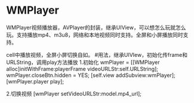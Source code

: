 # WMPlayer
WMPlayer视频播放器，AVPlayer的封装，继承UIView，可以想怎么玩就怎么玩。支持播放mp4、m3u8，网络和本地视频同时支持。全屏和小屏播放同时支持。

cell中播放视频，全屏小屏切换自如。
#用法，继承UIVIew，初始化传frame和URLString，调用play方法播放
1.初始化
    wmPlayer = [[WMPlayer alloc]initWithFrame:playerFrame videoURLStr:self.URLString];
    wmPlayer.closeBtn.hidden = YES;
    [self.view addSubview:wmPlayer];
    [wmPlayer.player play];
    
2.切换视频
        [wmPlayer setVideoURLStr:model.mp4_url];


